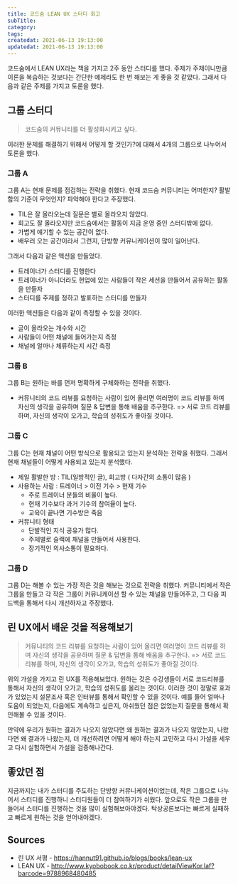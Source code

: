 ```yaml
---
title: 코드숨 LEAN UX 스터디 회고
subTitle:
category:
tags:
createdat: 2021-06-13 19:13:00
updatedat: 2021-06-13 19:13:00
---
```


코드숨에서 LEAN UX라는 책을 가지고 2주 동안 스터디를 했다. 주제가 주제이니만큼 이론을 복습하는 것보다는 간단한 예제라도 한 번 해보는 게 좋을 것 같았다. 그래서 다음과 같은 주제를 가지고 토론을 했다.

## 그룹 스터디

> 코드숨의 커뮤니티를 더 활성화시키고 싶다.

이러한 문제를 해결하기 위해서 어떻게 할 것인가?에 대해서 4개의 그룹으로 나누어서 토론을 했다.

### 그룹 A

그룹 A는 현재 문제를 점검하는 전략을 취했다. 현재 코드숨 커뮤니티는 어떠한지? 활발함의 기준이 무엇인지? 파악해야 한다고 주장했다.

* TIL은 잘 올라오는데 질문은 별로 올라오지 않았다.
* 회고도 잘 올라오지만 코드숨에서는 활동이 지금 운영 중인 스터디밖에 없다.
* 가볍게 얘기할 수 있는 공간이 없다.
* 배우러 오는 공간이라서 그런지, 단방향 커뮤니케이션이 많이 일어난다.

그래서 다음과 같은 액션을 만들었다.

* 트레이너가 스터디를 진행한다
* 트레이너가 아니더라도 현업에 있는 사람들이 작은 세션을 만들어서 공유하는 활동을 만들자
* 스터디를 주제를 정하고 발표하는 스터디를 만들자

이러한 액션들은 다음과 같이 측정할 수 있을 것이다.

* 글이 올라오는 개수와 시간
* 사람들이 어떤 채널에 들어가는지 측정
* 채널에 얼마나 체류하는지 시간 측정

### 그룹 B

그룹 B는 원하는 바를 먼저 명확하게 구체화하는 전략을 취했다.

* 커뮤니티의 코드 리뷰를 요청하는 사람이 있어 올리면 여러명이 코드 리뷰를 하며 자신의 생각을 공유하며 질문 & 답변을 통해 배움을 추구한다. => 서로 코드 리뷰를 하며, 자신의 생각이 오가고, 학습의 성취도가 좋아질 것이다.

### 그룹 C

그룹 C는 현재 채널이 어떤 방식으로 활용되고 있는지 분석하는 전략을 취했다. 그래서 현재 채널들이 어떻게 사용되고 있는지 분석했다.

* 제일 활발한 방 : TIL(일방적인 글), 회고방 ( 다자간의 소통이 많음 )
* 사용하는 사람 : 트레이너 > 이전 기수 > 현재 기수
  * 주로 트레이너 분들의 비율이 높다.
  * 현재 기수보다 과거 기수의 참여율이 높다.
  * 교육이 끝나면 기수방은 죽음
* 커뮤니티 형태
  * 단발적인 지식 공유가 많다.
  * 주제별로 슬랙에 채널을 만들어서 사용한다.
  * 장기적인 의사소통이 필요하다.

### 그룹 D

그룹 D는 해볼 수 있는 가장 작은 것을 해보는 것으로 전략을 취했다. 커뮤니티에서 작은 그룹을 만들고 각 작은 그룹이 커뮤니케이션 할 수 있는 채널을 만들어주고, 그 다음 피드백을 통해서 다시 개선하자고 주장했다.

## 린 UX에서 배운 것을 적용해보기

> 커뮤니티의 코드 리뷰를 요청하는 사람이 있어 올리면 여러명이 코드 리뷰를 하며 자신의 생각을 공유하며 질문 & 답변을 통해 배움을 추구한다. => 서로 코드리뷰를 하며, 자신의 생각이 오가고, 학습의 성취도가 좋아질 것이다.

위의 가설을 가지고 린 UX를 적용해보았다. 원하는 것은 수강생들이 서로 코드리뷰를 통해서 자신의 생각이 오가고, 학습의 성취도를 올리는 것이다. 이러한 것이 정말로 효과가 있었는지 설문조사 혹은 인터뷰를 통해서 확인할 수 있을 것이다. 예를 들어 얼마나 도움이 되었는지, 다음에도 계속하고 싶은지, 아쉬웠던 점은 없었는지 질문을 통해서 확인해볼 수 있을 것이다.  

만약에 우리가 원하는 결과가 나오지 않았다면 왜 원하는 결과가 나오지 않았는지, 나왔다면 왜 결과가 나왔는지, 더 개선하려면 어떻게 해야 하는지 고민하고 다시 가설을 세우고 다시 실험하면서 가설을 검증해나간다.

## 좋았던 점

지금까지는 내가 스터디를 주도하는 단방향 커뮤니케이션이었는데, 작은 그룹으로 나누어서 스터디를 진행하니 스터디원들이 더 참여하기가 쉬웠다. 앞으로도 작은 그룹을 만들어서 스터디를 진행하는 것을 많이 실험해보아야겠다. 탁상공론보다는 빠르게 실패하고 빠르게 원하는 것을 얻어내야겠다.

## Sources

* 린 UX 서평 - <https://hannut91.github.io/blogs/books/lean-ux>
* LEAN UX - <http://www.kyobobook.co.kr/product/detailViewKor.laf?barcode=9788968480485>
